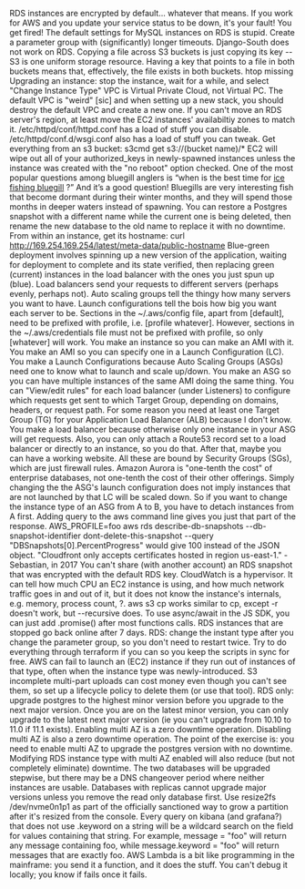 
RDS instances are encrypted by default... whatever that means.
If you work for AWS and you update your service status to be down, it's your fault! You get fired!
The default settings for MySQL instances on RDS is stupid. Create a parameter group with (significantly) longer timeouts.
Django-South does not work on RDS.
Copying a file across S3 buckets is just copying its key -- S3 is one uniform storage resource. Having a key that points to a file in both buckets means that, effectively, the file exists in both buckets.
htop missing
Upgrading an instance: stop the instance, wait for a while, and select "Change Instance Type"
VPC is Virtual Private Cloud, not Virtual PC. The default VPC is "weird" [sic] and when setting up a new stack, you should destroy the default VPC and create a new one.
If you can't move an RDS server's region, at least move the EC2 instances' availabiltiy zones to match it.
/etc/httpd/conf/httpd.conf has a load of stuff you can disable.
/etc/httpd/conf.d/wsgi.conf also has a load of stuff you can tweak.
Get everything from an s3 bucket: s3cmd get s3://(bucket name)/*
EC2 will wipe out all of your authorized_keys in newly-spawned instances unless the instance was created with the "no reboot" option checked.
One of the most popular questions among bluegill anglers is “when is the best time for [ice fishing bluegill](https://reelnrods.com/ice-fishing-bluegills/) ?” And it’s a good question! Bluegills are very interesting fish that become dormant during their winter months, and they will spend those months in deeper waters instead of spawning.
You can restore a Postgres snapshot with a different name while the current one is being deleted, then rename the new database to the old name to replace it with no downtime.
From within an instance, get its hostname: curl http://169.254.169.254/latest/meta-data/public-hostname
Blue-green deployment involves spinning up a new version of the application, waiting for deployment to complete and its state verified, then replacing green (current) instances in the load balancer with the ones you just spun up (blue).
Load balancers send your requests to different servers (perhaps evenly, perhaps not). Auto scaling groups tell the thingy how many servers you want to have. Launch configurations tell the bois how big you want each server to be.
Sections in the ~/.aws/config file, apart from [default], need to be prefixed with profile, i.e. [profile whatever]. However, sections in the ~/.aws/credentials file must not be prefixed with profile, so only [whatever] will work.
You make an instance so you can make an AMI with it.
You make an AMI so you can specify one in a Launch Configuration (LC).
You make a Launch Configurations because Auto Scaling Groups (ASGs) need one to know what to launch and scale up/down.
You make an ASG so you can have multiple instances of the same AMI doing the same thing.
You can "View/edit rules" for each load balancer (under Listeners) to configure which requests get sent to which Target Group, depending on domains, headers, or request path. For some reason you need at least one Target Group (TG) for your Application Load Balancer (ALB) because I don't know.
You make a load balancer because otherwise only one instance in your ASG will get requests. Also, you can only attach a Route53 record set to a load balancer or directly to an instance, so you do that. After that, maybe you can have a working website. All these are bound by Security Groups (SGs), which are just firewall rules.
Amazon Aurora is "one-tenth the cost" of enterprise databases, not one-tenth the cost of their other offerings.
Simply changing the the ASG's launch configuration does not imply instances that are not launched by that LC will be scaled down. So if you want to change the instance type of an ASG from A to B, you have to detach instances from A first.
Adding query to the aws command line gives you just that part of the response. AWS_PROFILE=foo aws rds describe-db-snapshots --db-snapshot-identifier dont-delete-this-snapshot --query "DBSnapshots[0].PercentProgress" would give 100 instead of the JSON object.
"Cloudfront only accepts certificates hosted in region us-east-1." - Sebastian, in 2017
You can't share (with another account) an RDS snapshot that was encrypted with the default RDS key.
CloudWatch is a hypervisor. It can tell how much CPU an EC2 instance is using, and how much network traffic goes in and out of it, but it does not know the instance's internals, e.g. memory, process count, ?.
aws s3 cp works similar to cp, except -r doesn't work, but --recursive does.
To use async/await in the JS SDK, you can just add .promise() after most functions calls.
RDS instances that are stopped go back online after 7 days.
RDS: change the instant type after you change the parameter group, so you don't need to restart twice.
Try to do everything through terraform if you can so you keep the scripts in sync for free.
AWS can fail to launch an (EC2) instance if they run out of instances of that type, often when the instance type was newly-introduced.
S3 incomplete multi-part uploads can cost money even though you can't see them, so set up a lifecycle policy to delete them (or use that tool).
RDS only: upgrade postgres to the highest minor version before you upgrade to the next major version. Once you are on the latest minor version, you can only upgrade to the latest next major version (ie you can't upgrade from 10.10 to 11.0 if 11.1 exists).
Enabling multi AZ is a zero downtime operation.
Disabling multi AZ is also a zero downtime operation. The point of the exercise is: you need to enable multi AZ to upgrade the postgres version with no downtime.
Modifying RDS instance type with multi AZ enabled will also reduce (but not completely eliminate) downtime. The two databases will be upgraded stepwise, but there may be a DNS changeover period where neither instances are usable.
Databases with replicas cannot upgrade major versions unless you remove the read only database first.
Use resize2fs /dev/nvme0n1p1 as part of the officially sanctioned way to grow a partition after it's resized from the console.
Every query on kibana (and grafana?) that does not use .keyword on a string will be a wildcard search on the field for values containing that string. For example, message = "foo" will return any message containing foo, while message.keyword = "foo" will return messages that are exactly foo.
AWS Lambda is a bit like programming in the mainframe: you send it a function, and it does the stuff. You can't debug it locally; you know if fails once it fails.